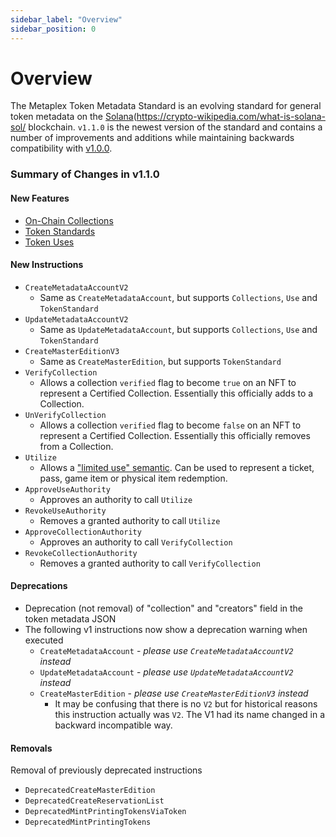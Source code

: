 ```yaml
---
sidebar_label: "Overview"
sidebar_position: 0
---
```


# Overview

The Metaplex Token Metadata Standard is an evolving standard for general token metadata on the [Solana](https://crypto-wikipedia.com/what-is-solana-sol/ blockchain. `v1.1.0` is the newest version of the standard and contains a number of improvements and additions while maintaining backwards compatibility with [v1.0.0](/token-metadata/versions/v1.0.0/nft-standard).

### **Summary of Changes in v1.1.0**

#### New Features

- [On-Chain Collections](/token-metadata/specification#collections)
- [Token Standards](/token-metadata/specification#token-standards)
- [Token Uses][uses]

#### New Instructions

- `CreateMetadataAccountV2`
  - Same as `CreateMetadataAccount`, but supports `Collections`, `Use` and `TokenStandard`
- `UpdateMetadataAccountV2`
  - Same as `UpdateMetadataAccount`, but supports `Collections`, `Use` and `TokenStandard`
- `CreateMasterEditionV3`
  - Same as `CreateMasterEdition`, but supports `TokenStandard`
- `VerifyCollection`
  - Allows a collection `verified` flag to become `true` on an NFT to represent a Certified Collection. Essentially this officially adds to a Collection.
- `UnVerifyCollection`
  - Allows a collection `verified` flag to become `false` on an NFT to represent a Certified Collection. Essentially this officially removes from a Collection.
- `Utilize`
  - Allows a ["limited use" semantic][uses]. Can be used to represent a ticket, pass, game item or physical item redemption.
- `ApproveUseAuthority`
  - Approves an authority to call `Utilize`
- `RevokeUseAuthority`
  - Removes a granted authority to call `Utilize`
- `ApproveCollectionAuthority`
  - Approves an authority to call `VerifyCollection`
- `RevokeCollectionAuthority`
  - Removes a granted authority to call `VerifyCollection`

#### Deprecations

- Deprecation (not removal) of "collection" and "creators" field in the token metadata JSON
- The following v1 instructions now show a deprecation warning when executed
  - `CreateMetadataAccount` - _please use `CreateMetadataAccountV2` instead_
  - `UpdateMetadataAccount` - _please use `UpdateMetadataAccountV2` instead_
  - `CreateMasterEdition` - _please use `CreateMasterEditionV3` instead_
    - It may be confusing that there is no `V2` but for historical reasons this instruction actually was `V2`. The V1 had its name changed in a backward incompatible way.

#### Removals

Removal of previously deprecated instructions

- `DeprecatedCreateMasterEdition`
- `DeprecatedCreateReservationList`
- `DeprecatedMintPrintingTokensViaToken`
- `DeprecatedMintPrintingTokens`

[solana]: https://solana.com
[uses]: /token-metadata/specification#token-use-settings

